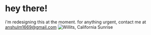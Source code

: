 # hey there! 
i'm redesigning this at the moment. for anything urgent, contact me at anshulm1669@gmail.com
![Willits, California Sunrise](https://github.com/anshluu/anshluu/blob/main/willits-CA-sunrise.jpg?raw=true)


